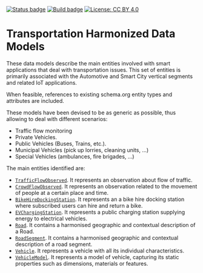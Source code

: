 [![Status badge](https://img.shields.io/badge/status-draft-red.svg)](RELEASE_NOTES)
[![Build badge](https://img.shields.io/travis/smart-data-models/dataModel.Transportation.svg "Travis build status")](https://travis-ci.org/smart-data-models/dataModel.Transportation/)
[![License: CC BY 4.0](https://img.shields.io/badge/License-CC%20BY%204.0-lightgrey.svg)](https://creativecommons.org/licenses/by/4.0/)
# Transportation Harmonized Data Models

These data models describe the main entities involved with smart applications
that deal with transportation issues. This set of entities is primarily
associated with the Automotive and Smart City vertical segments and related IoT
applications.

When feasible, references to existing schema.org entity types and attributes are
included.

These models have been devised to be as generic as possible, thus allowing to
deal with different scenarios:

-   Traffic flow monitoring
-   Private Vehicles.
-   Public Vehicles (Buses, Trains, etc.).
-   Municipal Vehicles (pick up lorries, cleaning units, ...)
-   Special Vehicles (ambulances, fire brigades, ...)

The main entities identified are:

-   [`TrafficFlowObserved`](https://swagger.lab.fiware.org/?url=https://smart-data-models.github.io/dataModel.Transportation/TrafficFlowObserved/swagger.yaml). It represents an
    observation about flow of traffic.
-   [`CrowdFlowObserved`](https://swagger.lab.fiware.org/?url=https://smart-data-models.github.io/dataModel.Transportation/CrowdFlowObserved/swagger.yaml). It represents an
    observation related to the movement of people at a certain place and time.
-   [`BikeHireDockingStation`](https://swagger.lab.fiware.org/?url=https://smart-data-models.github.io/dataModel.Transportation/BikeHireDockingStation/swagger.yaml). It
    represents an a bike hire docking station where subscribed users can hire
    and return a bike.
-   [`EVChargingStation`](https://swagger.lab.fiware.org/?url=https://smart-data-models.github.io/dataModel.Transportation/EVChargingStation/swagger.yaml). It represents a
    public charging station supplying energy to electrical vehicles.
-   [`Road`](https://swagger.lab.fiware.org/?url=https://smart-data-models.github.io/dataModel.Transportation/Road/swagger.yaml). It contains a harmonised geographic and
    contextual description of a Road.
-   [`RoadSegment`](https://swagger.lab.fiware.org/?url=https://smart-data-models.github.io/dataModel.Transportation/RoadSegment/swagger.yaml). It contains a harmonised
    geographic and contextual description of a road segment.
-   [`Vehicle`](https://swagger.lab.fiware.org/?url=https://smart-data-models.github.io/dataModel.Transportation/Vehicle/swagger.yaml). It represents a vehicle with all
    its individual characteristics.
-   [`VehicleModel`](https://swagger.lab.fiware.org/?url=https://smart-data-models.github.io/dataModel.Transportation/VehicleModel/swagger.yaml). It represents a model
    of vehicle, capturing its static properties such as dimensions, materials or
    features.
